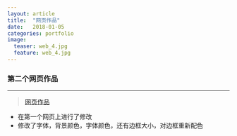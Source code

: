 ```yaml
---
layout: article
title:  "网页作品"
date:   2018-01-05
categories: portfolio
image:
  teaser: web_4.jpg
  feature: web_4.jpg
---
```

### 第二个网页作品

---
> [网页作品](https://kristina579.github.io/portfolio/website_2)
- 在第一个网页上进行了修改
- 修改了字体，背景颜色，字体颜色，还有边框大小，对边框重新配色